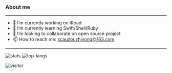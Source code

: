 ### About me
---

- 🔭 I’m currently working on iRead
- 🌱 I’m currently learning Swift/Shell/Ruby
- 👯 I’m looking to collaborate on open source project
- 📫 How to reach me: scauzouzhiyong@163.com

---

<!-- https://github.com/anuraghazra/github-readme-stats -->
![stats](https://github-readme-stats.vercel.app/api?username=zhiyongzou&show_icons=true&theme=light&show_icons=1)
![top-langs](https://github-readme-stats.anuraghazra1.vercel.app/api/top-langs/?username=zhiyongzou&theme=light&hide_langs_below=0&layout=compact)

![visitor](https://visitor-badge.laobi.icu/badge?page_id=zhiyongzou.zhiyongzou)
